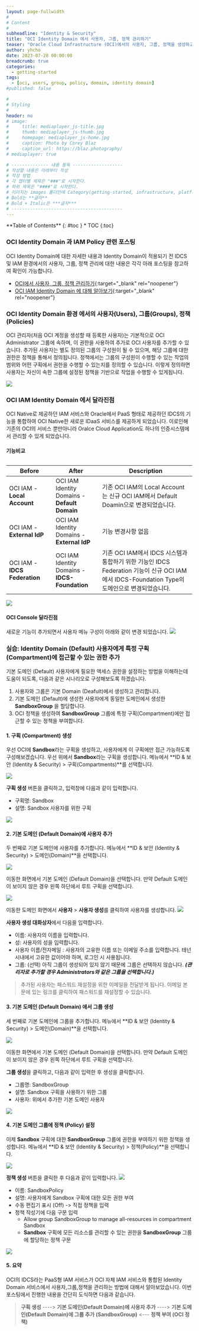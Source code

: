```yaml
---
layout: page-fullwidth
#
# Content
#
subheadline: "Identity & Security"
title: "OCI Identity Domain 에서 사용자, 그룹, 정책 관리하기"
teaser: "Oracle Cloud Infrastructure (OCI)에서의 사용자, 그룹, 정책을 생성하고 관리하는 방법에 대해서 알아봅니다."
author: yhcho
date: 2023-07-28 00:00:00
breadcrumb: true
categories:
  - getting-started
tags:
  - [oci, users, group, policy, domain, identity domain]
#published: false

#
# Styling
#
header: no
# image:
#     title: mediaplayer_js-title.jpg
#     thumb: mediaplayer_js-thumb.jpg
#     homepage: mediaplayer_js-home.jpg
#     caption: Photo by Corey Blaz
#     caption_url: https://blaz.photography/
# mediaplayer: true

# -------------- 내용 필독 -------------------
# 작성할 내용은 아래부터 작성
# 작성 방법
# 각 챕터별 제목은 "###"로 시작한다.
# 하위 제목은 "####"로 시작한다.
# 이미지는 images 폴더안에 Category(getting-started, infrastructure, platform, database, aiml)에 넣고 사용 시 "../../images/카테고리명/이미지" 형태로 참조한다.
# Bold는 **글자**
# Bold + Italic은 ***글자***
# ------------------------------------------
---
```


<div class="panel radius" markdown="1">
**Table of Contents**
{: #toc }
*  TOC
{:toc}
</div>

### OCI Identity Domain 과 IAM Policy 관련 포스팅
OCI Identity Domain에 대한 자세한 내용과 Identity Domain이 적용되기 전 IDCS 및 IAM 환경에서의 사용자, 그룹, 정책 관리에 대한 내용은 각각 아래 포스팅을 참고하여 확인이 가능합니다.
- [OCI에서 사용자, 그룹, 정책 관리하기](/getting-started/adding-users/){:target="_blank" rel="noopener"}
- [OCI IAM Identity Domain 에 대해 알아보기](/getting-started/oci-iam-identity-domain/){:target="_blank" rel="noopener"}

### OCI Identity Domain 환경 에서의 사용자(Users), 그룹(Groups), 정책(Policies)
OCI 관리자(처음 OCI 계정을 생성할 때 등록한 사용자)는 기본적으로 OCI Administrator 그룹에 속하며, 이 권한을 사용하여 추가로 OCI 사용자를 추가할 수 있습니다. 추가된 사용자는 별도 정의된 그룹의 구성원이 될 수 있으며, 해당 그룹에 대한 권한은 정책을 통해서 정의됩니다. 정책에서는 그룹의 구성원이 수행할 수 있는 작업의 범위와 어떤 구획에서 권한을 수행할 수 있는지를 정의할 수 있습니다. 이렇게 정의하면 사용자는 자신이 속한 그룹에 설정된 정책을 기반으로 작업을 수행할 수 있게됩니다.

![](/assets/img/getting-started/2022/iam-model-png.png " ")


### OCI IAM Identity Domain 에서 달라진점
OCI Native로 제공하던 IAM 서비스와 Oracle에서 PaaS 형태로 제공하던 IDCS의 기능을 통합하여 OCI Native한 새로운 IDaaS 서비스를 제공하게 되었습니다.
이로인해 기존의 OCI의 서비스 뿐만아니라 Oralce Cloud Application도 하나의 인증시스템에서 관리할 수 있게 되었습니다.

#### 기능비교
<table class="table vl-table-bordered vl-table-divider-col" summary="OCI IAM 변경사항 설명"><caption></caption><colgroup><col><col><col></colgroup><thead class="thead">
      <tr class="row">
      <th class="entry" id="About__entry__1" style="width:25%;">Before</th>
      <th class="entry" id="About__entry__2" style="width:25%;">After</th>
      <th class="entry" id="About__entry__3" style="width:50%;">Description</th>
      </tr>
      </thead><tbody class="tbody">
      <tr class="row">
      <td class="entry" headers="About__entry__1">OCI IAM - <b>Local Account</b></td>
      <td class="entry" headers="About__entry__2">OCI IAM Identity Domains - <b>Default Domain</b></td>
      <td class="entry" headers="About__entry__3">기존 OCI IAM의 Local Account는 신규 OCI IAM에서 Default Doamin으로 변경되었습니다.</td>
      </tr>
      <tr class="row">
      <td class="entry" headers="About__entry__1">OCI IAM - <b>External IdP</b></td>
      <td class="entry" headers="About__entry__2">OCI IAM Identity Domains - <b>External IdP</b></td>
      <td class="entry" headers="About__entry__3">기능 변경사항 없음</td>
      </tr>
      <tr class="row">
      <td class="entry" headers="About__entry__1">OCI IAM - <b>IDCS Federation</b></td>
      <td class="entry" headers="About__entry__2">OCI IAM Identity Domains - <b>IDCS-Foundation</b></td>
      <td class="entry" headers="About__entry__3">기존 OCI IAM에서 IDCS 시스템과 통합하기 위한 기능인 IDCS Federation 기능이 신규 OCI IAM에서 IDCS-Foundation Type의 도메인으로 변경되었습니다.</td>
      </tr>
      </tbody>
</table>

![](/assets/img/getting-started/2022/oci-identity-domain-changes.png " ")

#### OCI Console 달라진점
새로운 기능이 추가되면서 사용자 메뉴 구성이 아래와 같이 변경 되었습니다.
![](/assets/img/getting-started/2022/oci-iam-console-changes-1.png " ")

### 실습: Identity Domain (Default) 사용자에게 특정 구획(Compartment)에 접근할 수 있는 권한 추가
기본 도메인 (Default) 사용자에게 필요한 액세스 권한을 설정하는 방법을 이해하는데 도움이 되도록, 다음과 같은 시나리오로 구성해보도록 하겠습니다.
1. 사용자와 그룹은 기본 Domain (Deafult)에서 생성하고 관리합니다.
2. 기본 도메인 (Default)에 생성한 사용자에게 동일한 도메인에서 생성한 **SandboxGroup** 을 할당합니다.
3. OCI 정책을 생성하여 **SandboxGroup** 그룹에 특정 구획(Compartment)에만 접근할 수 있는 정책을 부여합니다.

#### 1. 구획 (Compartment) 생성
우선 OCI에 **Sandbox**라는 구획을 생성하고, 사용자에게 이 구획에만 접근 가능하도록 구성해보겠습니다. 우선 위에서 **Sandbox**라는 구획을 생성합니다. 메뉴에서 **ID & 보안 (Identity & Security) > 구획(Compartments)**를 선택합니다.

![](/assets/img/getting-started/2023/identity-domain/oci-identity-domain-1.png " ")

**구획 생성** 버튼을 클릭하고, 입력창에 다음과 같이 입력합니다.
* 구획명: Sandbox
* 설명: Sandbox 사용자를 위한 구획

![](/assets/img/getting-started/2023/identity-domain/oci-identity-domain-2.png " ")

#### 2. 기본 도메인 (Default Domain)에 사용자 추가
두 번째로 기본 도메인에 사용자를 추가합니다. 메뉴에서 **ID & 보안 (Identity & Security) > 도메인(Domain)**을 선택합니다. 

![](/assets/img/getting-started/2023/identity-domain/oci-identity-domain-3.png " ")

이동한 화면에서 기본 도메인 (Default Domain)을 선택합니다. 만약 Default 도메인이 보이지 않은 경우 왼쪽 하단에서 루트 구획을 선택합니다.

![](/assets/img/getting-started/2023/identity-domain/oci-identity-domain-4.png " ")

이동한 도메인 화면에서 **사용자** > **사용자 생성**를 클릭하여 사용자를 생성합니다.
![](/assets/img/getting-started/2023/identity-domain/oci-identity-domain-5.png " ")

**사용자 생성 대화상자**에서 다음을 입력합니다.  

* 이름: 사용자의 이름을 입력합니다.
* 성: 사용자의 성을 입력합니다.
* 사용자 이름/전자메일 : 사용자의 고유한 이름 또는 이메일 주소를 입력합니다. 테넌시내에서 고유한 값이어야 하며, 로그인 시 사용됩니다.
* 그룹: (선택) 아직 그룹이 생성되어 있지 않기 때문에 그룹은 선택하지 않습니다. _**(관리자로 추가할 경우 Administrators와 같은 그룹을 선택합니다.)**_

> 추가된 사용자는 패스워드 재설정을 위한 이메일을 전달받게 됩니다. 이메일 본문에 있는 링크를 클릭하여 패스워드를 재설정할 수 있습니다.

#### 3. 기본 도메인 (Default Domain) 에서 그룹 생성
세 번째로 기본 도메인에 그룹을 추가합니다. 메뉴에서 **ID & 보안 (Identity & Security) > 도메인(Domain)**을 선택합니다.

![](/assets/img/getting-started/2023/identity-domain/oci-identity-domain-3.png " ")

이동한 화면에서 기본 도메인 (Default Domain)을 선택합니다. 만약 Default 도메인이 보이지 않은 경우 왼쪽 하단에서 루트 구획을 선택합니다. 

**그룹 생성**을 클릭하고, 다음과 같이 입력한 후 생성을 클릭합니다.
* 그룹명: SandboxGroup
* 설명: Sandbox 구획을 사용하기 위한 그룹
* 사용자: 위에서 추가한 기본 도메인 사용자

![](/assets/img/getting-started/2023/identity-domain/oci-identity-domain-6.png " ")


#### 4. 기본 도메인 그룹에 정책 (Policy) 설정
이제 **Sandbox** 구획에 대한 **SandboxGroup** 그룹에 권한을 부여하기 위한 정책을 생성합니다. 메뉴에서 **ID & 보안 (Identity & Security) > 정책(Policy)**을 선택합니다. 

![](/assets/img/getting-started/2023/identity-domain/oci-identity-domain-7.png " ")

**정책 생성** 버튼을 클릭한 후 다음과 같이 입력합니다.
![](/assets/img/getting-started/2023/identity-domain/oci-identity-domain-8.png " ")

* 이름: SandboxPolicy
* 설명: 사용자에게 Sandbox 구획에 대한 모든 권한 부여
* 수동 편집기 표시 (Off) -> 직접 정책을 입력
* 정책 작성기에 다음 구문 입력
  * Allow group SandboxGroup to manage all-resources in compartment Sandbox
  * **Sandbox** 구획에 모든 리소스를 관리할 수 있는 권한을 **SandboxGroup** 그룹에 할당하는 정책 구문
  
![](/assets/img/getting-started/2023/identity-domain/oci-identity-domain-9.png " ")

#### 5. 요약
OCI의 IDCS라는 PaaS형 IAM 서비스가 OCI 자체 IAM 서비스와 통합된 Identity Domain 서비스에서 사용자,그룹,정책을 관리하는 방법에 대해서 알아보았습니다. 이번 포스팅에서 진행한 내용을 간단히 도식하면 다음과 같습니다.

> **구획 생성** ----> **기본 도메인(Default Domain)에 사용자 추가** ----> **기본 도메인(Default Domain)에 그룹 추가 (SandboxGroup)** <--- **정책 부여 (OCI 정책)**


